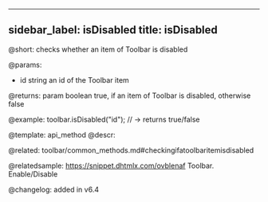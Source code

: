 
---
sidebar_label: isDisabled
title: isDisabled
---          

@short: checks whether an item of Toolbar is disabled


@params:
- id		string		an id of the Toolbar item

@returns: 
param	boolean		true, if an item of Toolbar is disabled, otherwise false

@example:
toolbar.isDisabled("id"); // -> returns true/false


@template: api_method
@descr:

@related: toolbar/common_methods.md#checkingifatoolbaritemisdisabled

@relatedsample: https://snippet.dhtmlx.com/ovblenaf	Toolbar. Enable/Disable

@changelog: added in v6.4


